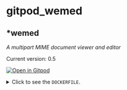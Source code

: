 # gitpod_wemed

## *wemed
_A multipart MIME document viewer and editor_

Current version: 0.5


[![Open in Gitpod](https://gitpod.io/button/open-in-gitpod.svg)](https://gitpod.io/#https://github.com/op07n/wemed)

<details>
<summary>
    Click to see the <code>DOCKERFILE</code>.
</summary>
<p>

```DOCKERFILE
FROM ponsfrilus/arch-novnc

USER root
```

</p>
</details>

